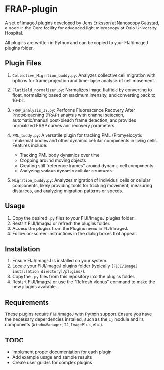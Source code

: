 # FRAP-plugin

A set of ImageJ plugins developed by Jens Eriksson at Nanoscopy Gaustad, a node in the Core facility for advanced light microscopy at Oslo University Hospital.

All plugins are written in Python and can be copied to your FIJI/ImageJ plugins folder.

## Plugin Files

1. `Collective_Migration_buddy.py`: Analyzes collective cell migration with options for frame projection and time-lapse analysis of cell movement.

2. `Flatfield_normalizer.py`: Normalizes image flatfield by converting to float, normalizing based on maximum intensity, and converting back to 16-bit.

3. `FRAP_analysis_JE.py`: Performs Fluorescence Recovery After Photobleaching (FRAP) analysis with channel selection, automatic/manual post-bleach frame detection, and provides normalized FRAP curves and recovery parameters.

4. `PML_buddy.py`: A versatile plugin for tracking PML (Promyelocytic Leukemia) bodies and other dynamic cellular components in living cells. Features include:
   - Tracking PML body dynamics over time
   - Cropping around moving objects
   - Creating still "reference frames" around dynamic cell components
   - Analyzing various dynamic cellular structures

5. `Migration_buddy.py`: Analyzes migration of individual cells or cellular components, likely providing tools for tracking movement, measuring distances, and analyzing migration patterns or speeds.

## Usage

1. Copy the desired `.py` files to your FIJI/ImageJ plugins folder.
2. Restart FIJI/ImageJ or refresh the plugins folder.
3. Access the plugins from the Plugins menu in FIJI/ImageJ.
4. Follow on-screen instructions in the dialog boxes that appear.

## Installation

1. Ensure FIJI/ImageJ is installed on your system.
2. Locate your FIJI/ImageJ plugins folder (typically `[FIJI/ImageJ installation directory]/plugins/`).
3. Copy the `.py` files from this repository into the plugins folder.
4. Restart FIJI/ImageJ or use the "Refresh Menus" command to make the new plugins available.

## Requirements

These plugins require FIJI/ImageJ with Python support. Ensure you have the necessary dependencies installed, such as the `ij` module and its components (`WindowManager`, `IJ`, `ImagePlus`, etc.).

## TODO

- Implement proper documentation for each plugin
- Add example usage and sample results
- Create user guides for complex plugins
